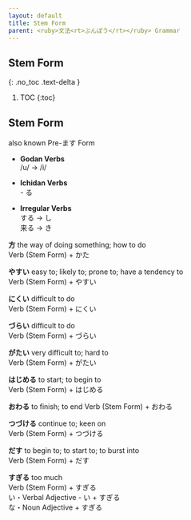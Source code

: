 ```yaml
---
layout: default
title: Stem Form
parent: <ruby>文法<rt>ぶんぽう</rt></ruby> Grammar
---
```


## Stem Form
{: .no_toc .text-delta }

1. TOC
{:toc}

## Stem Form
also known Pre-ます Form

- **Godan Verbs**  
/u/ → /i/

- **Ichidan Verbs**  
\- る

- **Irregular Verbs**  
する → し  
来る → き

**方** the way of doing something; how to do  
Verb (Stem Form) + かた

**やすい** easy to; likely to; prone to; have a tendency to  
Verb (Stem Form) + やすい

**にくい** difficult to do  
Verb (Stem Form) + にくい

**づらい** difficult to do  
Verb (Stem Form) + づらい

**がたい** very difficult to; hard to  
Verb (Stem Form) + がたい

**はじめる** to start; to begin to  
Verb (Stem Form) + はじめる

**おわる** to finish; to end
Verb (Stem Form) + おわる

**つづける** continue to; keen on  
Verb (Stem Form) + つづける

**だす** to begin to; to start to; to burst into  
Verb (Stem Form) + だす

**すぎる** too much  
Verb (Stem Form) + すぎる  
い・Verbal Adjective - い + すぎる  
な・Noun Adjective + すぎる  
